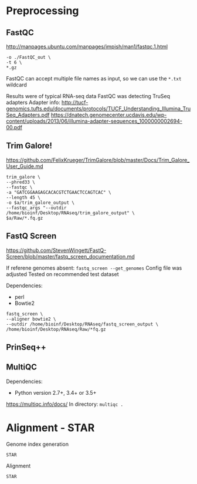 # Preprocessing

## FastQC
http://manpages.ubuntu.com/manpages/impish/man1/fastqc.1.html

```fastqc \
-o ./FastQC_out \
-t 6 \
*.gz
```

FastQC can accept multiple file names as input, so we can use the ```*.txt``` wildcard

Results were of typical RNA-seq data
FastQC was detecting TruSeq adapters 
Adapter info: 
http://tucf-genomics.tufts.edu/documents/protocols/TUCF_Understanding_Illumina_TruSeq_Adapters.pdf
https://dnatech.genomecenter.ucdavis.edu/wp-content/uploads/2013/06/illumina-adapter-sequences_1000000002694-00.pdf

## Trim Galore!
https://github.com/FelixKrueger/TrimGalore/blob/master/Docs/Trim_Galore_User_Guide.md

```
trim_galore \
--phred33 \
--fastqc \
-a "GATCGGAAGAGCACACGTCTGAACTCCAGTCAC" \
--length 45 \
-o $a/trim_galore_output \
--fastqc_args "--outdir /home/bioinf/Desktop/RNAseq/trim_galore_output" \
$a/Raw/*.fq.gz
```

## FastQ Screen

https://github.com/StevenWingett/FastQ-Screen/blob/master/fastq_screen_documentation.md

If referene genomes absent: ```fastq_screen --get_genomes```
Config file was adjusted
Tested on recommended test dataset


Dependencies:
- perl
- Bowtie2

```
fastq_screen \
--aligner bowtie2 \
--outdir /home/bioinf/Desktop/RNAseq/fastq_screen_output \
/home/bioinf/Desktop/RNAseq/Raw/*fq.gz
```

## PrinSeq++
                          

## MultiQC
Dependencies:
- Python version 2.7+, 3.4+ or 3.5+

https://multiqc.info/docs/
In directory:
```multiqc .```


# Alignment - STAR

Genome index generation
```
STAR
```

Alignment
```
STAR
```
